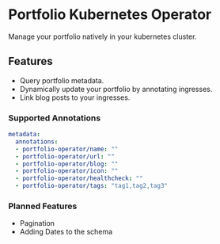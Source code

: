 # Portfolio Kubernetes Operator
Manage your portfolio natively in your kubernetes cluster.

## Features
- Query portfolio metadata.
- Dynamically update your portfolio by annotating ingresses.
- Link blog posts to your ingresses.

### Supported Annotations
```yaml
metadata:
  annotations:
  - portfolio-operator/name: ""
  - portfolio-operator/url: ""
  - portfolio-operator/blog: ""
  - portfolio-operator/icon: ""
  - portfolio-operator/healthcheck: ""
  - portfolio-operator/tags: "tag1,tag2,tag3"
```

### Planned Features
- Pagination
- Adding Dates to the schema
